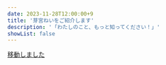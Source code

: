```yaml
---
date: 2023-11-28T12:00:00+9
title: '芽宮ねいをご紹介します'
description: '「わたしのこと、もっと知ってください！」'
showList: false
---
```


[移動しました](/releases/20231128-nectari-co)

